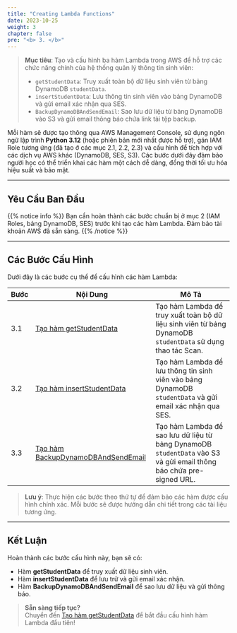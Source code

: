 ```yaml
---
title: "Creating Lambda Functions"
date: 2023-10-25
weight: 3
chapter: false
pre: "<b> 3. </b>"
---
```


> **Mục tiêu**: Tạo và cấu hình ba hàm Lambda trong AWS để hỗ trợ các chức năng chính của hệ thống quản lý thông tin sinh viên:  
> - `getStudentData`: Truy xuất toàn bộ dữ liệu sinh viên từ bảng DynamoDB `studentData`.  
> - `insertStudentData`: Lưu thông tin sinh viên vào bảng DynamoDB và gửi email xác nhận qua SES.  
> - `BackupDynamoDBAndSendEmail`: Sao lưu dữ liệu từ bảng DynamoDB vào S3 và gửi email thông báo chứa link tải tệp backup.  

Mỗi hàm sẽ được tạo thông qua AWS Management Console, sử dụng ngôn ngữ lập trình **Python 3.12** (hoặc phiên bản mới nhất được hỗ trợ), gán IAM Role tương ứng (đã tạo ở các mục 2.1, 2.2, 2.3) và cấu hình để tích hợp với các dịch vụ AWS khác (DynamoDB, SES, S3). Các bước dưới đây đảm bảo người học có thể triển khai các hàm một cách dễ dàng, đồng thời tối ưu hóa hiệu suất và bảo mật.

---

## Yêu Cầu Ban Đầu

{{% notice info %}}
Bạn cần hoàn thành các bước chuẩn bị ở mục 2 (IAM Roles, bảng DynamoDB, SES) trước khi tạo các hàm Lambda. Đảm bảo tài khoản AWS đã sẵn sàng.
{{% /notice %}}

---

## Các Bước Cấu Hình

Dưới đây là các bước cụ thể để cấu hình các hàm Lambda:

| **Bước** | **Nội Dung** | **Mô Tả** |
|----------|--------------|-----------|
| 3.1 | [Tạo hàm getStudentData](./3.1-create-the-getstudentdata-function/) | Tạo hàm Lambda để truy xuất toàn bộ dữ liệu sinh viên từ bảng DynamoDB `studentData` sử dụng thao tác Scan. |
| 3.2 | [Tạo hàm insertStudentData](./3.2-create-the-insertstudentdata-function/) | Tạo hàm Lambda để lưu thông tin sinh viên vào bảng DynamoDB `studentData` và gửi email xác nhận qua SES. |
| 3.3 | [Tạo hàm BackupDynamoDBAndSendEmail](./3.3-create-the-backupdynamodbandsendemail-function/) | Tạo hàm Lambda để sao lưu dữ liệu từ bảng DynamoDB `studentData` vào S3 và gửi email thông báo chứa pre-signed URL. |

> **Lưu ý**: Thực hiện các bước theo thứ tự để đảm bảo các hàm được cấu hình chính xác. Mỗi bước sẽ được hướng dẫn chi tiết trong các tài liệu tương ứng.

---

## Kết Luận

Hoàn thành các bước cấu hình này, bạn sẽ có:  
- Hàm **getStudentData** để truy xuất dữ liệu sinh viên.  
- Hàm **insertStudentData** để lưu trữ và gửi email xác nhận.  
- Hàm **BackupDynamoDBAndSendEmail** để sao lưu dữ liệu và gửi thông báo.  

> **Sẵn sàng tiếp tục?**  
> Chuyển đến [Tạo hàm getStudentData](./3.1-create-the-getstudentdata-function/) để bắt đầu cấu hình hàm Lambda đầu tiên!